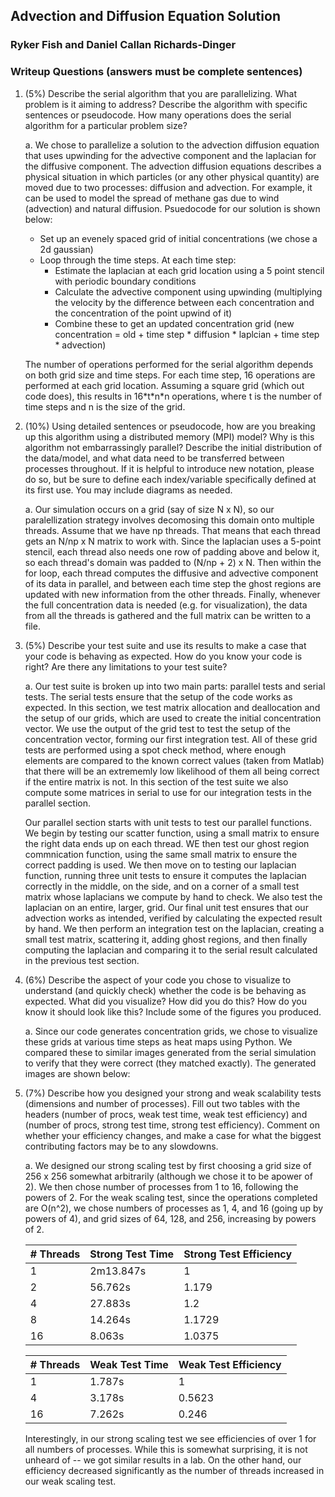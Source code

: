 ## Advection and Diffusion Equation Solution
### Ryker Fish and Daniel Callan Richards-Dinger

### Writeup Questions (answers must be complete sentences)


1. (5%) Describe the serial algorithm that you are parallelizing. What problem is it aiming to address? Describe the algorithm with specific sentences or pseudocode. How many operations does the serial algorithm for a particular problem size?

    a. We chose to parallelize a solution to the advection diffusion equation that uses upwinding for the advective component and the laplacian for the diffusive component. The advection diffusion equations describes a physical situation in which particles (or any other physical quantity) are moved due to two processes: diffusion and advection. For example, it can be used to model the spread of methane gas due to wind (advection) and natural diffusion. Psuedocode for our solution is shown below:

    + Set up an evenely spaced grid of initial concentrations (we chose a 2d gaussian)
    + Loop through the time steps. At each time step:
        + Estimate the laplacian at each grid location using a 5 point stencil with periodic boundary conditions
        + Calculate the advective component using upwinding (multiplying the velocity by the difference between each concentration and the concentration of the point upwind of it)
        + Combine these to get an updated concentration grid (new concentration = old + time step * diffusion * laplcian + time step * advection)

    The number of operations performed for the serial algorithm depends on both grid size and time steps. For each time step, 16 operations are performed at each grid location. Assuming a square grid (which out code does), this results in 16\*t\*n\*n operations, where t is the number of time steps and n is the size of the grid.

2. (10%) Using detailed sentences or pseudocode, how are you breaking up this algorithm using a distributed memory (MPI) model? Why is this algorithm not embarrassingly parallel? Describe the initial distribution of the data/model, and what data need to be transferred between processes throughout. If it is helpful to introduce new notation, please do so, but be sure to define each index/variable specifically defined at its first use. You may include diagrams as needed. 

    a. Our simulation occurs on a grid (say of size N x N), so our paralellization strategy involves decomosing this domain onto multiple threads. Assume that we have np threads. That means that each thread gets an N/np x N matrix to work with. Since the laplacian uses a 5-point stencil, each thread also needs one row of padding above and below it, so each thread's domain was padded to (N/np + 2) x N. Then within the for loop, each thread computes the diffusive and advective component of its data in parallel, and between each time step the ghost regions are updated with new information from the other threads. Finally, whenever the full concentration data is needed (e.g. for visualization), the data from all the threads is gathered and the full matrix can be written to a file.

3. (5%) Describe your test suite and use its results to make a case that your code is behaving as expected. How do you know your code is right? Are there any limitations to your test suite? 

    a. Our test suite is broken up into two main parts: parallel tests and serial tests. The serial tests ensure that the setup of the code works as expected. In this section, we test matrix allocation and deallocation and the setup of our grids, which are used to create the initial concentration vector. We use the output of the grid test to test the setup of the concentration vector, forming our first integration test. All of these grid tests are performed using a spot check method, where enough elements are compared to the known correct values (taken from Matlab) that there will be an extrememly low likelihood of them all being correct if the entire matrix is not. In this section of the test suite we also compute some matrices in serial to use for our integration tests in the parallel section.

    Our parallel section starts with unit tests to test our parallel functions. We begin by testing our scatter function, using a small matrix to ensure the right data ends up on each thread. WE then test our ghost region commnication function, using the same small matrix to ensure the correct padding is used. We then move on to testing our laplacian function, running three unit tests to ensure it computes the laplacian correctly in the middle, on the side, and on a corner of a small test matrix whose laplacians we compute by hand to check. We also test the laplacian on an entire, larger, grid. Our final unit test ensures that our advection works as intended, verified by calculating the expected result by hand. We then perform an integration test on the laplacian, creating a small test matrix, scattering it, adding ghost regions, and then finally computing the laplacian and comparing it to the serial result calculated in the previous test section. 

4. (6%) Describe the aspect of your code you chose to visualize to understand (and quickly check) whether the code is be behaving as expected. What did you visualize? How did you do this? How do you know it should look like this? Include some of the figures you produced. 

    a. Since our code generates concentration grids, we chose to visualize these grids at various time steps as heat maps using Python. We compared these to similar images generated from the serial simulation to verify that they were correct (they matched exactly). The generated images are shown below: 

    

5. (7%) Describe how you designed your strong and weak scalability tests (dimensions and number of processes). Fill out two tables with the headers (number of procs, weak test time, weak test efficiency) and (number of procs, strong test time, strong test efficiency). Comment on whether your efficiency changes, and make a case for what the biggest contributing factors may be to any slowdowns. 

    a. We designed our strong scaling test by first choosing a grid size of 256 x 256 somewhat arbitrarily (although we chose it to be apower of 2). We then chose number of processes from 1 to 16, following the powers of 2. For the weak scaling test, since the operations completed are O(n^2), we chose numbers of processes as 1, 4, and 16 (going up by powers of 4), and grid sizes of 64, 128, and 256, increasing by powers of 2. 

    | # Threads | Strong Test Time | Strong Test Efficiency |
    |-----------|------------------|------------------------|
    | 1         | 2m13.847s        | 1                      |
    | 2         | 56.762s          | 1.179                  |
    | 4         | 27.883s          | 1.2                    |
    | 8         | 14.264s          | 1.1729                 |
    | 16        | 8.063s           | 1.0375                 |

    | # Threads | Weak Test Time | Weak Test Efficiency |
    |-----------|----------------|----------------------|
    | 1         | 1.787s         | 1                    |
    | 4         | 3.178s         | 0.5623               |
    | 16        | 7.262s         | 0.246                |

    Interestingly, in our strong scaling test we see efficiencies of over 1 for all numbers of processes. While this is somewhat surprising, it is not unheard of -- we got similar results in a lab. On the other hand, our efficiency decreased significantly as the number of threads increased in our weak scaling test.